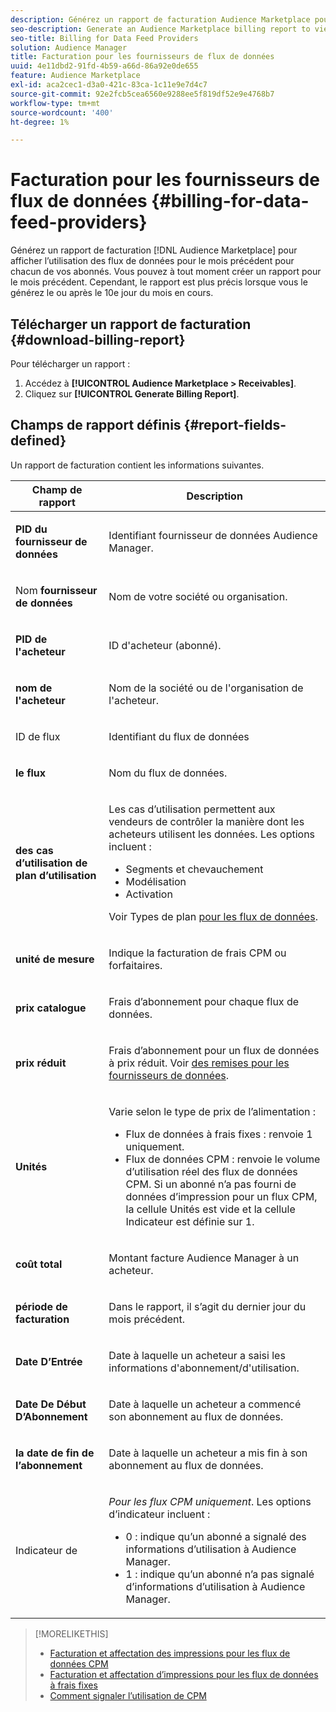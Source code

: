 ```yaml
---
description: Générez un rapport de facturation Audience Marketplace pour afficher l’utilisation des flux de données du mois précédent pour chacun de vos abonnés. Vous pouvez à tout moment créer un rapport pour le mois précédent. Cependant, le rapport est plus précis lorsque vous le générez le ou après le 10e jour du mois en cours.
seo-description: Generate an Audience Marketplace billing report to view data feed usage for the previous month for each of your subscribers. You can create a report for the previous month at any time. However, the report is more accurate when you generate it on or after the 10th day of the current month.
seo-title: Billing for Data Feed Providers
solution: Audience Manager
title: Facturation pour les fournisseurs de flux de données
uuid: 4e11dbd2-91fd-4b59-a66d-86a92e0de655
feature: Audience Marketplace
exl-id: aca2cec1-d3a0-421c-83ca-1c11e9e7d4c7
source-git-commit: 92e2fcb5cea6560e9288ee5f819df52e9e4768b7
workflow-type: tm+mt
source-wordcount: '400'
ht-degree: 1%

---
```


# Facturation pour les fournisseurs de flux de données {#billing-for-data-feed-providers}

Générez un rapport de facturation [!DNL Audience Marketplace] pour afficher l’utilisation des flux de données pour le mois précédent pour chacun de vos abonnés. Vous pouvez à tout moment créer un rapport pour le mois précédent. Cependant, le rapport est plus précis lorsque vous le générez le ou après le 10e jour du mois en cours.

## Télécharger un rapport de facturation {#download-billing-report}

Pour télécharger un rapport :

1. Accédez à **[!UICONTROL Audience Marketplace > Receivables]**.
1. Cliquez sur **[!UICONTROL Generate Billing Report]**.

## Champs de rapport définis {#report-fields-defined}

Un rapport de facturation contient les informations suivantes.

<table id="table_B433D5059F6446068683E425B1D87520"> 
 <thead> 
  <tr> 
   <th colname="col1" class="entry"> Champ de rapport </th> 
   <th colname="col2" class="entry"> Description </th> 
  </tr> 
 </thead>
 <tbody> 
  <tr> 
   <td colname="col1"> <p><b><span class="uicontrol"> PID du fournisseur de données</span></b> </p> </td> 
   <td colname="col2"> <p>Identifiant <span class="keyword"> fournisseur de données Audience Manager</span>. </p> </td> 
  </tr> 
  <tr> 
   <td colname="col1"> <p>Nom <b><span class="uicontrol"> fournisseur de données </span></b> </p> </td> 
   <td colname="col2"> <p>Nom de votre société ou organisation. </p> </td> 
  </tr> 
  <tr> 
   <td colname="col1"> <p><b><span class="uicontrol"> PID de l'acheteur </span></b> </p> </td> 
   <td colname="col2"> <p>ID d'acheteur (abonné). </p> </td> 
  </tr> 
  <tr> 
   <td colname="col1"> <p><b><span class="uicontrol"> nom de l'acheteur</span></b> </p> </td> 
   <td colname="col2"> <p>Nom de la société ou de l'organisation de l'acheteur. </p> </td> 
  </tr> 
  <tr> 
   <td colname="col1"> <p>ID de flux <b><span class="uicontrol"></span></b> </p> </td> 
   <td colname="col2"> <p>Identifiant du flux de données </p> </td> 
  </tr> 
  <tr> 
   <td colname="col1"> <p><b><span class="uicontrol"> le flux</span></b> </p> </td> 
   <td colname="col2"> <p>Nom du flux de données. </p> </td> 
  </tr> 
  <tr> 
   <td colname="col1"> <p><b><span class="uicontrol"> des cas d’utilisation de plan d’utilisation</span></b> </p> </td> 
   <td colname="col2"> <p>Les cas d’utilisation permettent aux vendeurs de contrôler la manière dont les acheteurs utilisent les données. Les options incluent : </p> 
    <ul id="ul_8230A93B5DCE4C10B025D3C761F72CEF"> 
     <li id="li_3400C6475F6D43D7AF54D9A0ED9C09E0">Segments et chevauchement </li> 
     <li id="li_65DFEF1EA6C341ACB5B72FF629F10AFC">Modélisation </li> 
     <li id="li_B84935B93ADE4D299732CE7E099DF7B3">Activation </li> 
    </ul> <p>Voir Types de plan <a href="../../../features/audience-marketplace/marketplace-data-providers/marketplace-create-manage-feeds.md#plan-types"> pour les flux de données</a>. </p> </td> 
  </tr> 
  <tr> 
   <td colname="col1"> <p><b><span class="uicontrol"> unité de mesure</span></b> </p> </td> 
   <td colname="col2"> <p>Indique la facturation de frais CPM ou forfaitaires. </p> </td> 
  </tr> 
  <tr> 
   <td colname="col1"> <p><b><span class="uicontrol"> prix catalogue </span></b> </p> </td> 
   <td colname="col2"> <p>Frais d’abonnement pour chaque flux de données. </p> </td> 
  </tr> 
  <tr> 
   <td colname="col1"> <p><b><span class="uicontrol"> prix réduit</span></b> </p> </td> 
   <td colname="col2"> <p>Frais d’abonnement pour un flux de données à prix réduit. Voir <a href="../../../features/audience-marketplace/marketplace-data-providers/marketplace-create-manage-feeds.md#discounts"> des remises pour les fournisseurs de données</a>. </p> </td> 
  </tr> 
  <tr> 
   <td colname="col1"> <p><b><span class="uicontrol"> Unités</span></b> </p> </td> 
   <td colname="col2"> <p>Varie selon le type de prix de l’alimentation : </p> 
    <ul id="ul_01550B436EEE4FBC8C9945E08E3CE2C6"> 
     <li id="li_C589F6A751AB407E853AC6F726A47F14">Flux de données à frais fixes : renvoie 1 uniquement. </li> 
     <li id="li_F93F8AEB2D8C45BFA0305E7808AFF848">Flux de données CPM : renvoie le volume d’utilisation réel des flux de données CPM. Si un abonné n’a pas fourni de données d’impression pour un flux CPM, la cellule Unités est vide et la cellule Indicateur est définie sur 1. </li> 
    </ul> </td> 
  </tr> 
  <tr> 
   <td colname="col1"> <p><b><span class="uicontrol"> coût total</span></b> </p> </td> 
   <td colname="col2"> <p>Montant <span class="keyword"> facture Audience Manager</span> à un acheteur. </p> </td> 
  </tr> 
  <tr> 
   <td colname="col1"> <p><b><span class="uicontrol"> période de facturation</span></b> </p> </td> 
   <td colname="col2"> <p> Dans le rapport, il s’agit du dernier jour du mois précédent. </p> </td> 
  </tr> 
  <tr> 
   <td colname="col1"> <p><b><span class="uicontrol"> Date D’Entrée </span></b> </p> </td> 
   <td colname="col2"> <p>Date à laquelle un acheteur a saisi les informations d'abonnement/d'utilisation. </p> </td> 
  </tr> 
  <tr> 
   <td colname="col1"> <p><b><span class="uicontrol"> Date De Début D’Abonnement</span></b> </p> </td> 
   <td colname="col2"> <p>Date à laquelle un acheteur a commencé son abonnement au flux de données. </p> </td> 
  </tr> 
  <tr> 
   <td colname="col1"> <p><b><span class="uicontrol"> la date de fin de l’abonnement</span></b> </p> </td> 
   <td colname="col2"> <p>Date à laquelle un acheteur a mis fin à son abonnement au flux de données. </p> </td> 
  </tr> 
  <tr> 
   <td colname="col1"> <p>Indicateur de <b><span class="uicontrol"></span></b> </p> </td> 
   <td colname="col2"> <p> <i>Pour les flux CPM uniquement</i>. Les options d’indicateur incluent : </p> 
    <ul id="ul_509BC73B754A43299F8D719AB0805ABD"> 
     <li id="li_AB35E33B68EC49A187495DF6B9D86563">0 : indique qu’un abonné a signalé des informations d’utilisation à <span class="keyword"> Audience Manager</span>. </li> 
     <li id="li_2E4871B127A84EC586A9F3659F52D67E">1 : indique qu’un abonné n’a pas signalé d’informations d’utilisation à <span class="keyword"> Audience Manager</span>. </li> 
    </ul> </td> 
  </tr> 
 </tbody> 
</table>

>[!MORELIKETHIS]
>
>* [Facturation et affectation des impressions pour les flux de données CPM](../../../features/audience-marketplace/marketplace-data-buyers/marketplace-buyer-billing.md#cost-attribution)
>* [Facturation et affectation d’impressions pour les flux de données à frais fixes](../../../features/audience-marketplace/marketplace-data-buyers/marketplace-buyer-billing.md)
>* [Comment signaler l’utilisation de CPM ](../../../features/audience-marketplace/marketplace-data-buyers/marketplace-buyer-billing.md#report-cpm-usage)
